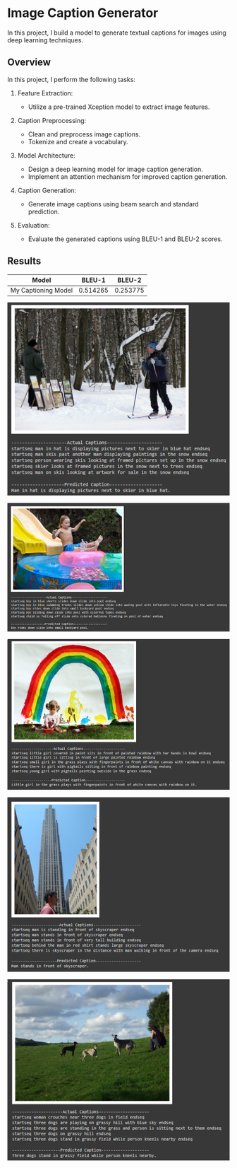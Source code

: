 # Image Caption Generator

In this project, I build a model to generate textual captions for images using deep learning techniques.

## Overview

In this project, I perform the following tasks:

1. Feature Extraction:
   - Utilize a pre-trained Xception model to extract image features.

2. Caption Preprocessing:
   - Clean and preprocess image captions.
   - Tokenize and create a vocabulary.

3. Model Architecture:
   - Design a deep learning model for image caption generation.
   - Implement an attention mechanism for improved caption generation.

4. Caption Generation:
   - Generate image captions using beam search and standard prediction.

5. Evaluation:
   - Evaluate the generated captions using BLEU-1 and BLEU-2 scores.

## Results

|  Model | BLEU-1 | BLEU-2 |
|----------|----------|----------|
| My Captioning Model | 0.514265 | 0.253775 |



![Predicted Image](results/pred.PNG)


![Predicted Image](results/pred2.PNG)


![Predicted Image](results/pred3.PNG)


![Predicted Image](results/pred4.PNG)


![Predicted Image](results/pred5.PNG)

